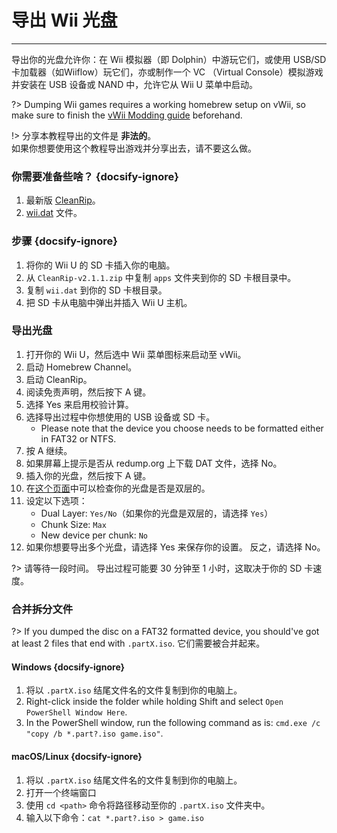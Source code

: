 # 导出 Wii 光盘
---
导出你的光盘允许你：在 Wii 模拟器（即 Dolphin）中游玩它们，或使用 USB/SD 卡加载器（如Wiiflow）玩它们，亦或制作一个 VC （Virtual Console）模拟游戏并安装在 USB 设备或 NAND 中，允许它从 Wii U 菜单中启动。

?> Dumping Wii games requires a working homebrew setup on vWii, so make sure to finish the [vWii Modding guide](vwii/sd-preparation) beforehand.

!> 分享本教程导出的文件是 **非法的**。  
如果你想要使用这个教程导出游戏并分享出去，请不要这么做。

### 你需要准备些啥？ {docsify-ignore}

1. 最新版 [CleanRip](https://github.com/emukidid/cleanrip/releases/download/2.1.1/CleanRip-v2.1.1.zip)。
1. [wii.dat](https://github.com/emukidid/cleanrip/releases/download/2.1.1/wii.dat) 文件。

### 步骤 {docsify-ignore}

1. 将你的 Wii U 的 SD 卡插入你的电脑。
1. 从 `CleanRip-v2.1.1.zip` 中复制 `apps` 文件夹到你的 SD 卡根目录中。
1. 复制 `wii.dat` 到你的 SD 卡根目录。
1. 把 SD 卡从电脑中弹出并插入 Wii U 主机。

### 导出光盘

1. 打开你的 Wii U，然后选中 Wii 菜单图标来启动至 vWii。
1. 启动 Homebrew Channel。
1. 启动 CleanRip。
1. 阅读免责声明，然后按下 A 键。
1. 选择 Yes 来启用校验计算。
1. 选择导出过程中你想使用的 USB 设备或 SD 卡。
    - Please note that the device you choose needs to be formatted either in FAT32 or NTFS.
1. 按 A 继续。
1. 如果屏幕上提示是否从 redump.org 上下载 DAT 文件，选择 No。
1. 插入你的光盘，然后按下 A 键。
1. 在[这个页面](https://wiki.dolphin-emu.org/index.php?title=Category:Dual_Layer_Disc_games)中可以检查你的光盘是否是双层的。
1. 设定以下选项：
    - Dual Layer: `Yes/No`（如果你的光盘是双层的，请选择 `Yes`）
    - Chunk Size: `Max`
    - New device per chunk: `No`
1. 如果你想要导出多个光盘，请选择 Yes 来保存你的设置。 反之，请选择 No。

?> 请等待一段时间。 导出过程可能要 30 分钟至 1 小时，这取决于你的 SD 卡速度。

### 合并拆分文件

?> If you dumped the disc on a FAT32 formatted device, you should've got at least 2 files that end with `.partX.iso`. 它们需要被合并起来。

#### Windows {docsify-ignore}

1. 将以 `.partX.iso` 结尾文件名的文件复制到你的电脑上。
1. Right-click inside the folder while holding Shift and select `Open PowerShell Window Here`.
1. In the PowerShell window, run the following command as is: `cmd.exe /c "copy /b *.part?.iso game.iso"`.

#### macOS/Linux {docsify-ignore}

1. 将以 `.partX.iso` 结尾文件名的文件复制到你的电脑上。
1. 打开一个终端窗口
1. 使用 `cd <path>` 命令将路径移动至你的 `.partX.iso` 文件夹中。
1. 输入以下命令：`cat *.part?.iso > game.iso`
